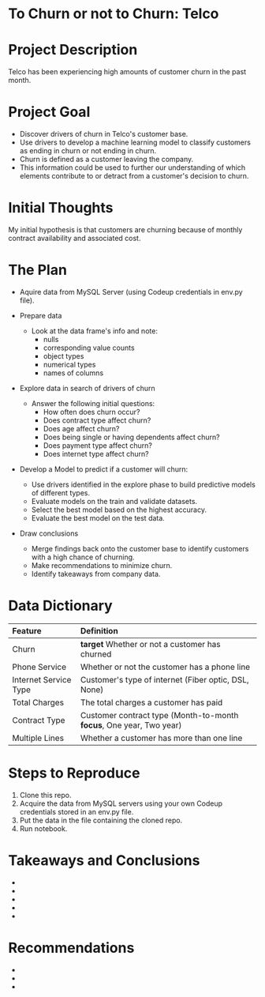 # To Churn or not to Churn: Telco
# Project Description
 
Telco has been experiencing high amounts of customer churn in the past month. 
 
# Project Goal
 
* Discover drivers of churn in Telco's customer base.
* Use drivers to develop a machine learning model to classify customers as ending in churn or not ending in churn.
* Churn is defined as a customer leaving the company. 
* This information could be used to further our understanding of which elements contribute to or detract from a customer's decision to churn.
 
# Initial Thoughts
 
My initial hypothesis is that customers are churning because of monthly contract availability and associated cost.
 
# The Plan
 
* Aquire data from MySQL Server (using Codeup credentials in env.py file).
 
* Prepare data
   * Look at the data frame's info and note:
		* nulls
		* corresponding value counts
		* object types
		* numerical types
		* names of columns
 
* Explore data in search of drivers of churn
   * Answer the following initial questions:
       * How often does churn occur?
       * Does contract type affect churn?
       * Does age affect churn?
       * Does being single or having dependents affect churn?
       * Does payment type affect churn?
       * Does internet type affect churn?
       
* Develop a Model to predict if a customer will churn:
   * Use drivers identified in the explore phase to build predictive models of different types.
   * Evaluate models on the train and validate datasets.
   * Select the best model based on the highest accuracy.
   * Evaluate the best model on the test data.
 
* Draw conclusions
	* Merge findings back onto the customer base to identify customers with a high chance of churning.
	* Make recommendations to minimize churn.
	* Identify takeaways from company data.	 
 
# Data Dictionary

| Feature | Definition |
|:--------|:-----------|
|Churn| **target** Whether or not a customer has churned|
|Phone Service| Whether or not the customer has a phone line|
|Internet Service Type| Customer's type of internet (Fiber optic, DSL, None)|
|Total Charges| The total charges a customer has paid|
|Contract Type| Customer contract type (Month-to-month **focus**, One year, Two year)|
|Multiple Lines| Whether a customer has more than one line|

# Steps to Reproduce
1) Clone this repo.
2) Acquire the data from MySQL servers using your own Codeup credentials stored in an env.py file.
3) Put the data in the file containing the cloned repo.
4) Run notebook.
 
# Takeaways and Conclusions
* 
* 
* 
* 
*
 
# Recommendations
* 
* 
* 
